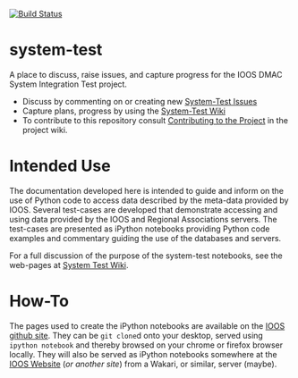 [![Build Status](https://travis-ci.org/ioos/system-test.svg?branch=master)](https://travis-ci.org/ioos/system-test)

system-test
===========

A place to discuss, raise issues, and capture progress for the IOOS DMAC System Integration Test project.

* Discuss by commenting on or creating new [System-Test Issues](https://github.com/ioos/system-test/issues?direction=desc&page=1&sort=created&state=open)
* Capture plans, progress by using the [System-Test Wiki](https://github.com/ioos/system-test/wiki)
* To contribute to this repository consult [Contributing to the Project](https://github.com/ioos/system-test/wiki/Contributing-to-the-Project) in the project wiki. 


Intended Use
============

The documentation developed here is intended to guide and inform on the use of Python code to access data described by the meta-data provided by  IOOS. Several test-cases are developed that demonstrate accessing and using data provided by the IOOS and Regional Associations servers. The test-cases are presented as iPython notebooks providing Python code examples and commentary guiding the use of the databases and servers. 

For a full discussion of the purpose of the system-test notebooks, see the web-pages at [System Test Wiki](https://github.com/ioos/system-test/wiki).

How-To
======

The pages used to create the iPython notebooks are available on the [IOOS github site](https://github.com/ioos/system-test). They can be `git clone`d onto your desktop, served using `ipython notebook` and thereby browsed on your chrome or firefox browser locally. They will also be served as iPython notebooks somewhere at the [IOOS Website](https://IOOS.github.io) (*or another site*) from a Wakari, or similar, server (maybe). 

